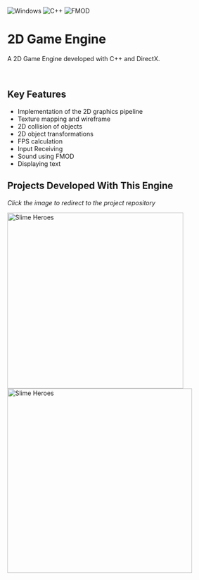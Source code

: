 ![Windows](https://img.shields.io/badge/Windows-0078D6?style=for-the-badge&logo=windows&logoColor=white) ![C++](https://img.shields.io/badge/c++-%2300599C.svg?style=for-the-badge&logo=c%2B%2B&logoColor=white)  ![FMOD](https://img.shields.io/badge/-fmod-000000?style=for-the-badge&logo=c%2B%2B&logoColor=white)  
# 2D Game Engine
A 2D Game Engine developed with C++ and DirectX.  

<br />

## Key Features
* Implementation of the 2D graphics pipeline
* Texture mapping and wireframe
* 2D collision of objects
* 2D object transformations
* FPS calculation
* Input Receiving
* Sound using FMOD
* Displaying text

## Projects Developed With This Engine  
_Click the image to redirect to the project repository_  

[<img alt="Slime Heroes" width="400px" src="https://github.com/xpsa0421/2D-Game-Engine/assets/71711432/14db928f-886a-40dc-8751-d1e7ead1b215" />](https://github.com/xpsa0421/Slime-Heroes)
[<img alt="Slime Heroes" width="420px" src="https://github.com/xpsa0421/2D-Game-Engine/assets/71711432/aab055d5-f17d-4e87-bbe9-a18d9a70002a" />](https://github.com/xpsa0421/EffectTool)
